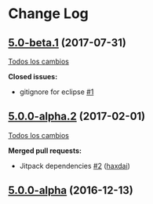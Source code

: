 # Change Log

## [5.0-beta.1](https://github.com/SemanticWebBuilder/SWBOffice/tree/5.0-beta.1) (2017-07-31)
[Todos los cambios](https://github.com/SemanticWebBuilder/SWBOffice/compare/5.0.0-alpha.2...5.0-beta.1)

**Closed issues:**

- gitignore for eclipse [\#1](https://github.com/SemanticWebBuilder/SWBOffice/issues/1)

## [5.0.0-alpha.2](https://github.com/SemanticWebBuilder/SWBOffice/tree/5.0.0-alpha.2) (2017-02-01)
[Todos los cambios](https://github.com/SemanticWebBuilder/SWBOffice/compare/5.0.0-alpha...5.0.0-alpha.2)

**Merged pull requests:**

- Jitpack dependencies [\#2](https://github.com/SemanticWebBuilder/SWBOffice/pull/2) ([haxdai](https://github.com/haxdai))

## [5.0.0-alpha](https://github.com/SemanticWebBuilder/SWBOffice/tree/5.0.0-alpha) (2016-12-13)
